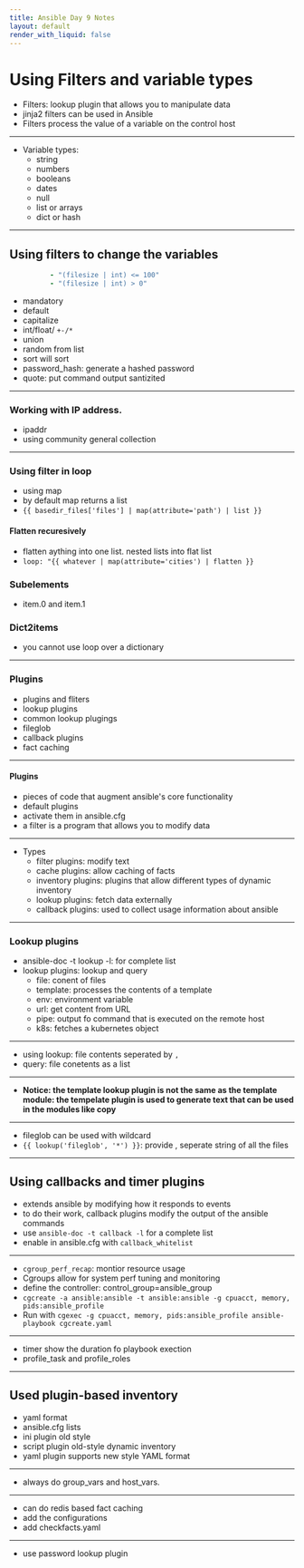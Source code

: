 ```yaml
---
title: Ansible Day 9 Notes
layout: default
render_with_liquid: false
---
```


# Using Filters and variable types
* Filters: lookup plugin that allows you to manipulate data
* jinja2 filters can be used in Ansible
* Filters process the value of a variable on the control host 
---
* Variable types:
  * string
  * numbers
  * booleans
  * dates
  * null
  * list or arrays
  * dict or hash
---
## Using filters to change the variables
```yaml
          - "(filesize | int) <= 100"
          - "(filesize | int) > 0"
```
* mandatory 
* default
* capitalize
* int/float/ ```+-/*```
* union
* random from list 
* sort will sort
* password_hash: generate a hashed password
* quote: put command output santizited
---
### Working with IP address.
* ipaddr
* using community general collection
---
### Using filter in loop
* using map
* by default map returns a list
* ```{{ basedir_files['files'] | map(attribute='path') | list }}```
#### Flatten recuresively
* flatten aything into one list. nested lists into flat list
* ```loop: "{{ whatever | map(attribute='cities') | flatten }}```
### Subelements
* item.0 and item.1
### Dict2items
* you cannot use loop over a dictionary
---
### Plugins
* plugins and fliters
* lookup plugins
* common lookup plugings
* fileglob
* callback plugins
* fact caching
---
#### Plugins
* pieces of code that augment ansible's core functionality
* default plugins
* activate them in ansible.cfg
* a filter is a program that allows you to modify data
---
* Types
  * filter plugins: modify text
  * cache plugins: allow caching of facts
  * inventory plugins: plugins that allow different types of dynamic inventory
  * lookup plugins: fetch data externally
  * callback plugins: used to collect usage information about ansible
---
### Lookup plugins
* ansible-doc -t lookup -l: for complete list
* lookup plugins: lookup and query
  * file: conent of files 
  * template: processes the contents of a template
  * env: environment variable
  * url: get content from URL
  * pipe: output fo command that is executed on the remote host
  * k8s: fetches a kubernetes object
---
* using lookup: file contents seperated by ```,```
* query: file conetents as a list
---
* **Notice: the template lookup plugin is not the same as the template module: the tempelate plugin is used to generate text that can be used in the modules like copy**
---
* fileglob can be used with wildcard
* ```{{ lookup('fileglob', '*') }}```: provide , seperate string of all the files
---
## Using callbacks and timer plugins
* extends ansible by modifying how it responds to events
* to do their work, callback plugins modify the output of the ansible commands
* use ```ansible-doc -t callback -l``` for a complete list
* enable in ansible.cfg with ```callback_whitelist```

---
* ```cgroup_perf_recap```: montior resource usage
* Cgroups allow for system perf tuning and monitoring
* define the controller: control_group=ansible_group
* ```cgcreate -a ansible:ansible -t ansible:ansible -g cpuacct, memory, pids:ansible_profile```
* Run with ```cgexec -g cpuacct, memory, pids:ansible_profile ansible-playbook cgcreate.yaml```
---
* timer show the duration fo playbook exection
* profile_task and profile_roles
---
## Used plugin-based inventory
* yaml format
* ansible.cfg lists
* ini plugin old style
* script plugin old-style dynamic inventory
* yaml plugin supports new style YAML format
---
* always do group_vars and host_vars.
---
* can do redis based fact caching
* add the configurations
* add checkfacts.yaml
---
* use password lookup plugin
